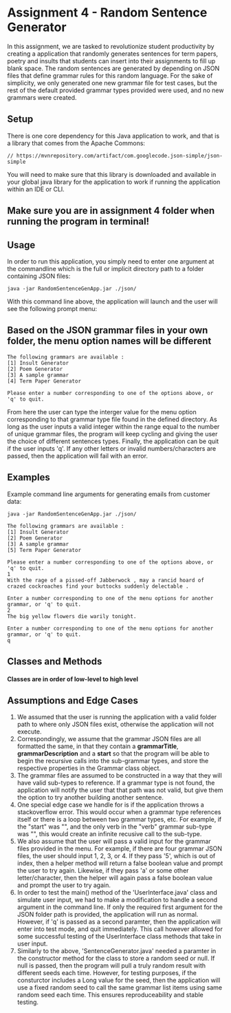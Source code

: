 # Assignment 4 - Random Sentence Generator

In this assignment, we are tasked to revolutionize student productivity by creating a application that randomly generates sentences for term papers, poetry and insults that students can insert into their assignments to fill up blank space.  The random sentences are generated by depending on JSON files that define grammar rules for this random language. For the sake of simplicity, we only generated one new grammar file for test cases, but the rest of the default provided grammar types provided were used, and no new grammars were created.

## Setup

There is one core dependency for this Java application to work, and that is a library that comes from the Apache Commons:

```
// https://mvnrepository.com/artifact/com.googlecode.json-simple/json-simple
```

You will need to make sure that this library is downloaded and available in your global java library for the application to work if running the application within an IDE or CLI.

## Make sure you are in assignment 4 folder when running the program in terminal!

## Usage

In order to run this application, you simply need to enter one argument at the commandline which is the full or implicit directory path to a folder containing JSON files:

```
java -jar RandomSentenceGenApp.jar ./json/
```

With this command line above, the application will launch and the user will see the following prompt menu:

## Based on the JSON grammar files in your own folder, the menu option names will be different

```
The following grammars are available :
[1] Insult Generator
[2] Poem Generator
[3] A sample grammar
[4] Term Paper Generator

Please enter a number corresponding to one of the options above, or 'q' to quit.
```
From here the user can type the interger value for the menu option corresponding to that grammar type file found in the defined directory. As long as the user inputs a valid integer within the range equal to the number of unique grammar files, the program will keep cycling and giving the user the choice of different sentences types. Finally, the application can be quit if the user inputs 'q'.  If any other letters or invalid numbers/characters are passed, then the application will fail with an error.

## Examples

Example command line arguments for generating emails from customer data:

```
java -jar RandomSentenceGenApp.jar ./json/

The following grammars are available :
[1] Insult Generator
[2] Poem Generator
[3] A sample grammar
[5] Term Paper Generator

Please enter a number corresponding to one of the options above, or 'q' to quit.
1
With the rage of a pissed-off Jabberwock , may a rancid hoard of crazed cockroaches find your buttocks suddenly delectable .

Enter a number corresponding to one of the menu options for another grammar, or 'q' to quit.
2
The big yellow flowers die warily tonight.

Enter a number corresponding to one of the menu options for another grammar, or 'q' to quit.
q
```

## Classes and Methods
#### Classes are in order of low-level to high level



## Assumptions and Edge Cases

1) We assumed that the user is running the application with a valid folder path to where only JSON files exist, otherwise the application will not execute.
2) Correspondingly, we assume that the grammar JSON files are all formatted the same, in that they contain a **grammarTitle**, **grammarDescription** and a **start** so that the program will be able to begin the recursive calls into the sub-grammar types, and store the respective properties in the Grammar class object.
3) The grammar files are assumed to be constructed in a way that they will have valid sub-types to reference. If a grammar type is not found, the application will notify the user that that path was not valid, but give them the option to try another building another sentence.
4) One special edge case we handle for is if the application throws a stackoverflow error. This would occur when a grammar type references itself or there is a loop between two grammar types, etc. For example, if the "start" was "<verb>", and the only verb in the "verb" grammar sub-type was "<verb>", this would create an infinite recusive call to the sub-type.
5) We also assume that the user will pass a valid input for the grammar files provided in the menu. For example, if there are four grammar JSON files, the user should input 1, 2, 3, or 4.  If they pass '5', which is out of index, then a helper method will return a false boolean value and prompt the user to try again. Likewise, if they pass 'a' or some other letter/character, then the helper will again pass a false boolean value and prompt the user to try again.
6) In order to test the main() method of the 'UserInterface.java' class and simulate user input, we had to make a modification to handle a second argument in the command line. If only the required first argument for the JSON folder path is provided, the application will run as normal. However, if 'q' is passed as a second paramter, then the application will enter into test mode, and quit immediately.  This call however allowed for some successful testing of the UserInterface class methods that take in user input.
7) Similarly to the above, 'SentenceGenerator.java' needed a paramter in the constructor method for the class to store a random seed or null.  If null is passed, then the program will pull a truly random result with different seeds each time. However, for testing purposes, if the consturctor includes a Long value for the seed, then the application will use a fixed random seed to call the same grammar list items using same random seed each time. This ensures reproduceability and stable testing.
